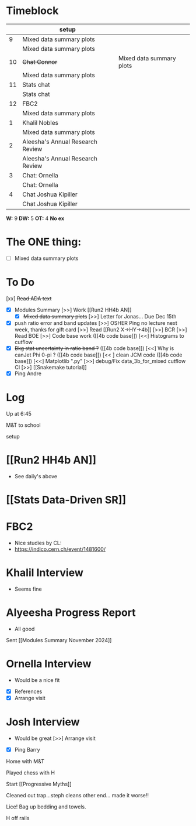 # Timeblock

|     | setup                            |                          |
| --- | -------------------------------- | ------------------------ |
| 9   | Mixed data summary plots         |                          |
|     | Mixed data summary plots         |                          |
| 10  | ~~Chat Connor~~                  | Mixed data summary plots |
|     | Mixed data summary plots         |                          |
| 11  | Stats chat                       |                          |
|     | Stats chat                       |                          |
| 12  | FBC2                             |                          |
|     | Mixed data summary plots         |                          |
| 1   | Khalil Nobles                    |                          |
|     | Mixed data summary plots         |                          |
| 2   | Aleesha's Annual Research Review |                          |
|     | Aleesha's Annual Research Review |                          |
| 3   | Chat: Ornella                    |                          |
|     | Chat: Ornella                    |                          |
| 4   | Chat Joshua Kipiller             |                          |
|     | Chat Joshua Kipiller             |                          |

**W:** 9 
**DW:** 5 
**OT:** 4
**No ex**

# The ONE thing: 
- [ ] Mixed data summary plots


# To Do
 [xx] ~~Read ADA text~~
- [x] Modules Summary
 [>>] Work [[Run2 HH4b AN]]
  - [x] ~~Mixed data summary plots~~
 [>>] Letter for Jonas... Due Dec 15th
- [x] push ratio error and band updates
 [>>] OSHER Ping no lecture next week, thanks for gift card
 [>>] Read [[Run2 X->HY->4b]]
 [>>] BCR
	[>>] Read BOE
[>>] Code base work
	([[4b code base]]) [<<] Histograms to cutflow
- [x] ~~Bkg stat uncertainty in ratio band ?~~
	([[4b code base]])  [<<] Why is canJet Phi 0-pi ?
	([[4b code base]]) [<< ] clean JCM code
	([[4b code base]]) [<<] Matplotlib ".py"
	[>>] debug/Fix data_3b_for_mixed cutflow CI
 [>>]  [[Snakemake tutorial]] 
 - [x] Ping Andre 

# Log

Up at 6:45

M&T to school 

setup

# [[Run2 HH4b AN]]
- See daily's above


# [[Stats Data-Driven SR]]


# FBC2
- Nice studies by CL: 
- https://indico.cern.ch/event/1481600/

# Khalil Interview
- Seems fine

# Alyeesha Progress Report
- All good

Sent [[Modules Summary November 2024]]

# Ornella Interview
- Would be a nice fit
- [x] References 
- [x] Arrange visit 

# Josh Interview 
- Would be great
 [>>] Arrange visit
- [x] Ping Barry


Home with M&T 

Played chess with H 

Start [[Progressive Myths]]

Cleaned out trap...steph cleans other end... made it worse!!

Lice!  Bag up bedding and towels. 

H off rails

